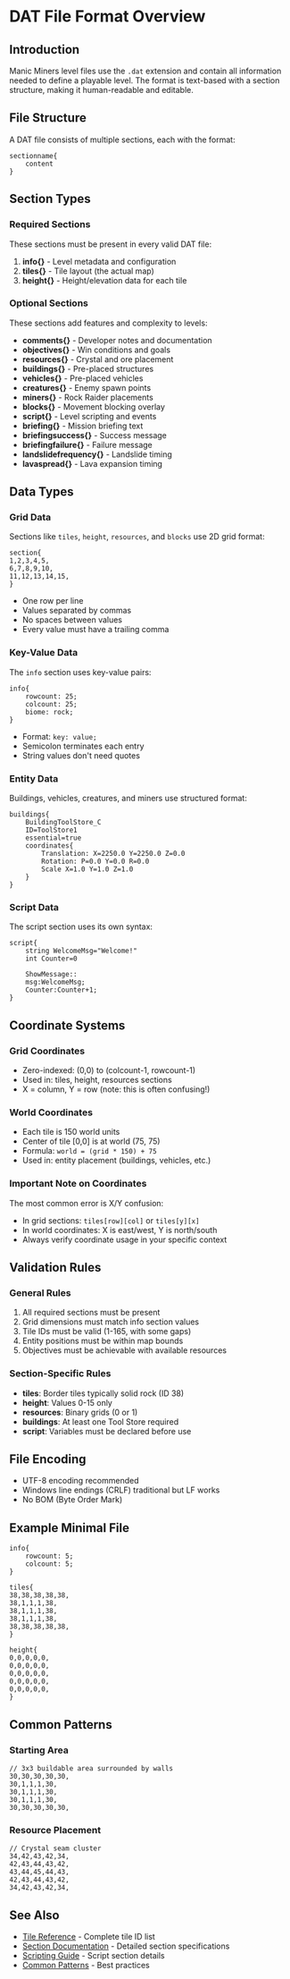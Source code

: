 # DAT File Format Overview

## Introduction

Manic Miners level files use the `.dat` extension and contain all information needed to define a playable level. The format is text-based with a section structure, making it human-readable and editable.

## File Structure

A DAT file consists of multiple sections, each with the format:
```
sectionname{
    content
}
```

## Section Types

### Required Sections
These sections must be present in every valid DAT file:

1. **info{}** - Level metadata and configuration
2. **tiles{}** - Tile layout (the actual map)
3. **height{}** - Height/elevation data for each tile

### Optional Sections
These sections add features and complexity to levels:

- **comments{}** - Developer notes and documentation
- **objectives{}** - Win conditions and goals
- **resources{}** - Crystal and ore placement
- **buildings{}** - Pre-placed structures
- **vehicles{}** - Pre-placed vehicles
- **creatures{}** - Enemy spawn points
- **miners{}** - Rock Raider placements
- **blocks{}** - Movement blocking overlay
- **script{}** - Level scripting and events
- **briefing{}** - Mission briefing text
- **briefingsuccess{}** - Success message
- **briefingfailure{}** - Failure message
- **landslidefrequency{}** - Landslide timing
- **lavaspread{}** - Lava expansion timing

## Data Types

### Grid Data
Sections like `tiles`, `height`, `resources`, and `blocks` use 2D grid format:
```
section{
1,2,3,4,5,
6,7,8,9,10,
11,12,13,14,15,
}
```
- One row per line
- Values separated by commas
- No spaces between values
- Every value must have a trailing comma

### Key-Value Data
The `info` section uses key-value pairs:
```
info{
    rowcount: 25;
    colcount: 25;
    biome: rock;
}
```
- Format: `key: value;`
- Semicolon terminates each entry
- String values don't need quotes

### Entity Data
Buildings, vehicles, creatures, and miners use structured format:
```
buildings{
    BuildingToolStore_C
    ID=ToolStore1
    essential=true
    coordinates{
        Translation: X=2250.0 Y=2250.0 Z=0.0 
        Rotation: P=0.0 Y=0.0 R=0.0 
        Scale X=1.0 Y=1.0 Z=1.0
    }
}
```

### Script Data
The script section uses its own syntax:
```
script{
    string WelcomeMsg="Welcome!"
    int Counter=0
    
    ShowMessage::
    msg:WelcomeMsg;
    Counter:Counter+1;
}
```

## Coordinate Systems

### Grid Coordinates
- Zero-indexed: (0,0) to (colcount-1, rowcount-1)
- Used in: tiles, height, resources sections
- X = column, Y = row (note: this is often confusing!)

### World Coordinates
- Each tile is 150 world units
- Center of tile [0,0] is at world (75, 75)
- Formula: `world = (grid * 150) + 75`
- Used in: entity placement (buildings, vehicles, etc.)

### Important Note on Coordinates
The most common error is X/Y confusion:
- In grid sections: `tiles[row][col]` or `tiles[y][x]`
- In world coordinates: X is east/west, Y is north/south
- Always verify coordinate usage in your specific context

## Validation Rules

### General Rules
1. All required sections must be present
2. Grid dimensions must match info section values
3. Tile IDs must be valid (1-165, with some gaps)
4. Entity positions must be within map bounds
5. Objectives must be achievable with available resources

### Section-Specific Rules
- **tiles**: Border tiles typically solid rock (ID 38)
- **height**: Values 0-15 only
- **resources**: Binary grids (0 or 1)
- **buildings**: At least one Tool Store required
- **script**: Variables must be declared before use

## File Encoding
- UTF-8 encoding recommended
- Windows line endings (CRLF) traditional but LF works
- No BOM (Byte Order Mark)

## Example Minimal File
```
info{
    rowcount: 5;
    colcount: 5;
}

tiles{
38,38,38,38,38,
38,1,1,1,38,
38,1,1,1,38,
38,1,1,1,38,
38,38,38,38,38,
}

height{
0,0,0,0,0,
0,0,0,0,0,
0,0,0,0,0,
0,0,0,0,0,
0,0,0,0,0,
}
```

## Common Patterns

### Starting Area
```
// 3x3 buildable area surrounded by walls
30,30,30,30,30,
30,1,1,1,30,
30,1,1,1,30,
30,1,1,1,30,
30,30,30,30,30,
```

### Resource Placement
```
// Crystal seam cluster
34,42,43,42,34,
42,43,44,43,42,
43,44,45,44,43,
42,43,44,43,42,
34,42,43,42,34,
```

## See Also
- [Tile Reference](tile-reference.md) - Complete tile ID list
- [Section Documentation](sections/) - Detailed section specifications
- [Scripting Guide](../scripting/overview.md) - Script section details
- [Common Patterns](../../technical-reference/common-patterns.md) - Best practices